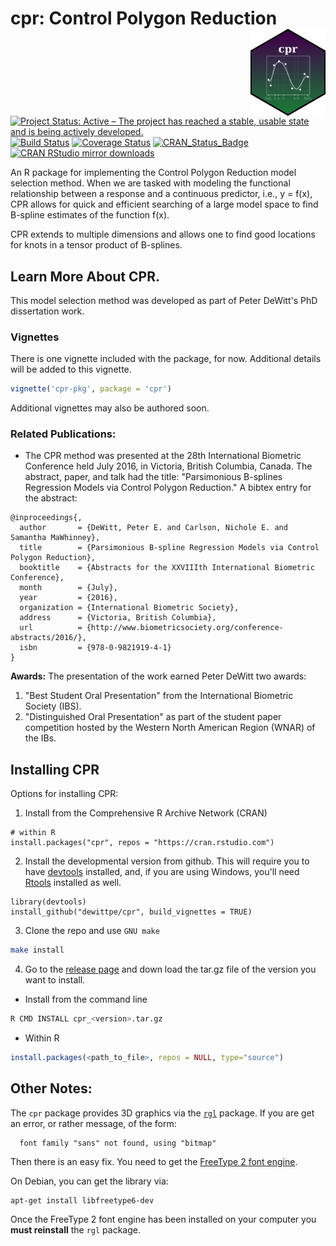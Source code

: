 cpr: Control Polygon Reduction <img src="cpr-hex-small.png" align="right"/>
=====================================================================

[![Project Status: Active – The project has reached a stable, usable state and is being actively developed.](http://www.repostatus.org/badges/latest/active.svg)](http://www.repostatus.org/#active)
[![Build Status](https://travis-ci.org/dewittpe/cpr.svg?token=jowN3QrQKY7UdmTc4Efp&branch=master)](https://travis-ci.org/dewittpe/cpr)
[![Coverage Status](https://img.shields.io/codecov/c/github/dewittpe/cpr/master.svg)](https://codecov.io/github/dewittpe/cpr?branch=master)
[![CRAN_Status_Badge](http://www.r-pkg.org/badges/version/cpr)](https://cran.r-project.org/package=cpr)
[![CRAN RStudio mirror downloads](http://cranlogs.r-pkg.org/badges/cpr)](http://www.r-pkg.org/pkg/cpr)


An R package for implementing the Control Polygon Reduction model
selection method.  When we are tasked with modeling the functional relationship
between a response and a continuous predictor, i.e., y = f(x), CPR allows for quick and
efficient searching of a large model space to find B-spline estimates of the
function f(x).  

CPR extends to multiple dimensions and allows one to find good locations for
knots in a tensor product of B-splines.

## Learn More About CPR.
This model selection method was developed as part of Peter DeWitt's PhD
dissertation work.  

### Vignettes

There is one vignette included with the package, for now.  Additional details
will be added to this vignette.

```r
vignette('cpr-pkg', package = 'cpr')
```

Additional vignettes may also be authored soon.

### Related Publications:

* The CPR method was presented at the 28th International Biometric Conference
  held July 2016, in Victoria, British Columbia, Canada.  The abstract, paper,
  and talk had the title: 
  "Parsimonious B-splines Regression Models via Control Polygon
  Reduction."  A bibtex entry for the abstract:

```
@inproceedings{,
  author       = {DeWitt, Peter E. and Carlson, Nichole E. and Samantha MaWhinney},
  title        = {Parsimonious B-spline Regression Models via Control Polygon Reduction},
  booktitle    = {Abstracts for the XXVIIIth International Biometric Conference},
  month        = {July},
  year         = {2016},
  organization = {International Biometric Society},
  address      = {Victoria, British Columbia},
  url          = {http://www.biometricsociety.org/conference-abstracts/2016/},
  isbn         = {978-0-9821919-4-1}
}
```

**Awards:** The presentation of the work earned Peter DeWitt two awards:

1. "Best Student Oral Presentation" from the International Biometric Society
   (IBS).
2. "Distinguished Oral Presentation" as part of the student
   paper competition hosted by the Western North American Region
   (WNAR) of the IBs.

## Installing CPR
Options for installing CPR:
1. Install from the Comprehensive R Archive Network (CRAN)

```
# within R
install.packages("cpr", repos = "https://cran.rstudio.com")
```

2. Install the developmental version from github.  This will require you to have
   [devtools](https://github.com/hadley/devtools) installed, and, if you are
   using Windows, you'll need
   [Rtools](https://cran.r-project.org/bin/windows/Rtools/) installed as well.

```
library(devtools)
install_github("dewittpe/cpr", build_vignettes = TRUE)
```

3. Clone the repo and use `GNU make`

```bash
make install
```

4. Go to the [release page](https://github.com/dewittpe/cpr/releases) and down
   load the tar.gz file of the version you want to install.

  * Install from the command line

```bash
R CMD INSTALL cpr_<version>.tar.gz
```

  * Within R

```r
install.packages(<path_to_file>, repos = NULL, type="source")
```

## Other Notes:
The `cpr` package provides 3D graphics via the
[`rgl`](https://CRAN.R-project.org/package=rgl) package.  If you are get an
error, or rather message, of the form:
```
  font family "sans" not found, using "bitmap"
```
Then there is an easy fix.  You need to get the [FreeType 2 font
engine](https://www.freetype.org/).  

On Debian, you can get the library via:

```
apt-get install libfreetype6-dev
```

Once the FreeType 2 font engine has been installed on your computer you **must
reinstall** the `rgl` package.
